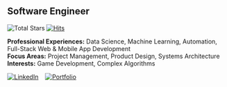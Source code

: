 ## **Software Engineer**

![Total Stars](https://img.shields.io/github/stars/castilloglenn?style=flat&label=Stars&logo=github)
[![Hits](https://hits.seeyoufarm.com/api/count/incr/badge.svg?url=https%3A%2F%2Fgithub.com%2Fcastilloglenn&count_bg=%230085EA&title_bg=%23555555&icon=github.svg&icon_color=%23FFFFFF&title=Visits&edge_flat=false)](https://hits.seeyoufarm.com)

**Professional Experiences:** Data Science, Machine Learning, Automation, Full-Stack Web & Mobile App Development<br>
**Focus Areas:** Project Management, Product Design, Systems Architecture<br>
**Interests:** Game Development, Complex Algorithms

[![LinkedIn](https://img.shields.io/badge/LinkedIn-0A66C2?style=flat&logo=linkedin&logoColor=white)](https://www.linkedin.com/in/castilloglenn)
&nbsp;&nbsp;
[![Portfolio](https://img.shields.io/badge/Portfolio-000000?style=flat&logo=github&logoColor=white)](https://castilloglenn.github.io/)

